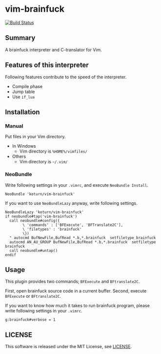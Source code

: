 vim-brainfuck
=============

[![Build Status](https://travis-ci.org/koturn/vim-brainfuck.png)](https://travis-ci.org/koturn/vim-brainfuck)


## Summary

A brainfuck interpreter and C-translator for Vim.


## Features of this interpreter

Following features contribute to the speed of the interpreter.

- Compile phase
- Jump table
- Use ```if_lua```


## Installation

### Manual

Put files in your Vim directory.

- In Windows
  - Vim directory is ```%HOME%/vimfiles/```
- Others
  - Vim directory is ```~/.vim/```


### NeoBundle

Write following settings in your ```.vimrc```, and execute ```NeoBundle Install```.

```vim
NeoBundle 'koturn/vim-brainfuck'
```

If you want to use ```NeoBundleLazy``` anyway, write following settings.

```vim
NeoBundleLazy 'koturn/vim-brainfuck'
if neobundle#tap('vim-brainfuck')
  call neobundle#config({
        \ 'commands' : ['BFExecute', 'BFTranslate2C'],
        \ 'filetypes' : 'brainfuck'
        \})
  " autocmd BufNewFile,BufRead *.b,*.brainfuck  setfiletype brainfuck
  autocmd AN_AU_GROUP BufNewFile,BufRead *.b,*.brainfuck  setfiletype brainfuck
  call neobundle#untap()
endif
```


## Usage

This plugin provides two commands; ```BFExecute``` and ```BFtranslate2C```.

First, open brainfuck source code in a current buffer.
Second, execute ```BFExecute``` or ```BFtranslate2C```.

If you want to know how much it takes to run brainfuck program, please write
following settings in your ```.vimrc```.

```vim
g:brainfuck#verbose = 1
```


## LICENSE

This software is released under the MIT License, see [LICENSE](LICENSE).

